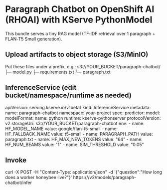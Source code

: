 # Paragraph Chatbot on OpenShift AI (RHOAI) with KServe PythonModel

This bundle serves a tiny RAG model (TF‑IDF retrieval over 1 paragraph + FLAN‑T5 Small generation).

## Upload artifacts to object storage (S3/MinIO)
Put these files under a prefix, e.g.:
s3://YOUR_BUCKET/paragraph-chatbot/
  ├─ model.py
  ├─ requirements.txt
  └─ paragraph.txt

## InferenceService (edit bucket/namespace/runtime as needed)
apiVersion: serving.kserve.io/v1beta1
kind: InferenceService
metadata:
  name: paragraph-chatbot
  namespace: your-project
spec:
  predictor:
    model:
      modelFormat:
        name: python
      runtime: kserve-pythonserver
      protocolVersion: v2
      storageUri: s3://YOUR_BUCKET/paragraph-chatbot
      env:
        - name: HF_MODEL_NAME
          value: google/flan-t5-small
        - name: HF_FALLBACK_NAME
          value: t5-small
        - name: PARAGRAPH_PATH
          value: paragraph.txt
        - name: HF_MAX_NEW_TOKENS
          value: "64"
        - name: HF_NUM_BEAMS
          value: "1"
        - name: SIM_THRESHOLD
          value: "0.05"

## Invoke
curl -X POST -H "Content-Type: application/json"   -d '{"question":"How long does a worker honeybee live?"}'   https://<ingress>/v2/models/paragraph-chatbot/infer
